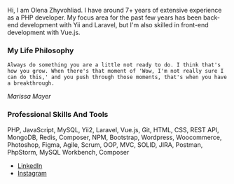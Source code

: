 Hi, I am Olena Zhyvohliad. I have around 7+ years of extensive experience as a PHP developer.
My focus area for the past few years has been back-end development with Yii and Laravel, but I'm also skilled in front-end development with Vue.js.

### My Life Philosophy ###
 ```Always do something you are a little not ready to do. I think that's how you grow. When there's that moment of 'Wow, I'm not really sure I can do this,' and you push through those moments, that's when you have a breakthrough.```

_Marissa Mayer_

### Professional Skills And Tools ###
PHP, JavaScript, MySQL, Yii2, Laravel, Vue.js, Git, HTML, CSS, REST API, MongoDB, Redis, Composer, NPM, Bootstrap, Wordpress, Woocommerce, Photoshop, Figma, Agile, Scrum, OOP, MVC, SOLID, JIRA, Postman, PhpStorm, MySQL Workbench, Composer

+ [LinkedIn](https://www.linkedin.com/in/elenka/)
+ [Instagram](https://www.instagram.com/elenka_dark/)
